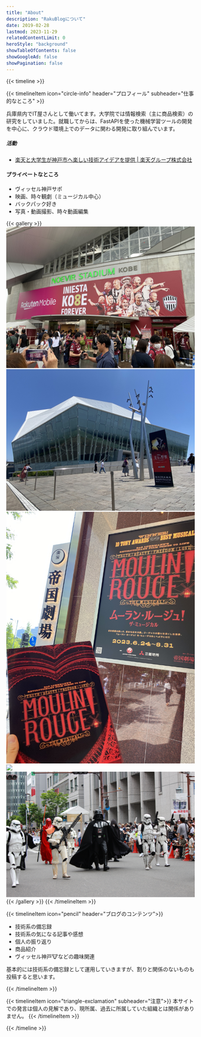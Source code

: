 ```yaml
---
title: "About"
description: "RakuBlogについて"
date: 2019-02-28
lastmod: 2023-11-29
relatedContentLimit: 0
heroStyle: "background"
showTableOfContents: false
showGoogleAd: false
showPagination: false
---
```


{{< timeline >}}

{{< timelineItem icon="circle-info" header="プロフィール" subheader="仕事的なところ" >}}

<p>兵庫県内でIT屋さんとして働いてます。大学院では情報検索（主に商品検索）の研究をしていました。就職してからは、FastAPIを使った機械学習ツールの開発を中心に、クラウド環境上でのデータに関わる開発に取り組んでいます。</p>

<h5>活動</h5>
<ul>
    <li><a href="https://corp.rakuten.co.jp/innovation/rnn/2019/1910_008/">楽天と大学生が神戸市へ楽しい技術アイデアを提供 | 楽天グループ株式会社</a></li>
</ul>

<h4>プライベートなところ</h4>

<ul>
    <li>ヴィッセル神戸サポ</li>
    <li>映画、時々観劇（ミュージカル中心）</li>
    <li>バックパック好き</li>
    <li>写真・動画撮影、時々動画編集</li>
</ul>

{{< gallery >}}
  <img src="gallery-01.jpg" class="grid-w33" />
  <img src="gallery-02.jpg" class="grid-w33" />
  <img src="gallery-03.jpg" class="grid-w33" />
  <img src="gallery-04.jpg" class="grid-w33" />
  <img src="gallery-05.jpg" class="grid-w33" />
{{< /gallery >}}
{{< /timelineItem >}}

{{< timelineItem icon="pencil" header="ブログのコンテンツ">}}
<ul>
    <li>技術系の備忘録</li>
    <li>技術系の気になる記事や感想</li>
    <li>個人の振り返り</li>
    <li>商品紹介</li>
    <li>ヴィッセル神戸🐮などの趣味関連</li>
</ul>

<p>基本的には技術系の備忘録として運用していきますが、割りと関係のないものも投稿すると思います。</p>

{{< /timelineItem >}}

{{< timelineItem icon="triangle-exclamation" subheader="注意">}}
本サイトでの発言は個人の見解であり、現所属、過去に所属していた組織とは関係がありません。
{{< /timelineItem >}}

{{< /timeline >}}
